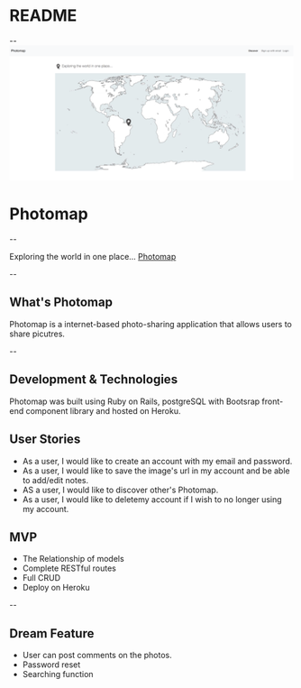 # README

--
![](photomap.png)
# Photomap

--

Exploring the world in one place...
[Photomap](https://i-photomap.herokuapp.com)

--
## What's Photomap

Photomap is a internet-based photo-sharing application that allows users to share picutres. 

--

## Development & Technologies

Photomap was built using Ruby on Rails, postgreSQL with Bootsrap front-end component library and hosted on Heroku.

## User Stories

- As a user, I would like to create an account with my email and password.
- As a user, I would like to save the image's url in my account and be able to add/edit notes.
- AS a user, I would like to discover other's Photomap.
- As a user, I would like to deletemy account if I wish to no longer using my account.


## MVP

- The Relationship of models
- Complete RESTful routes
- Full CRUD
- Deploy on Heroku

--

## Dream Feature

- User can post comments on the photos.
- Password reset
- Searching function
